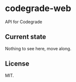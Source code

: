 codegrade-web
=============

API for Codegrade

## Current state
Nothing to see here, move along.

## License

MIT.
